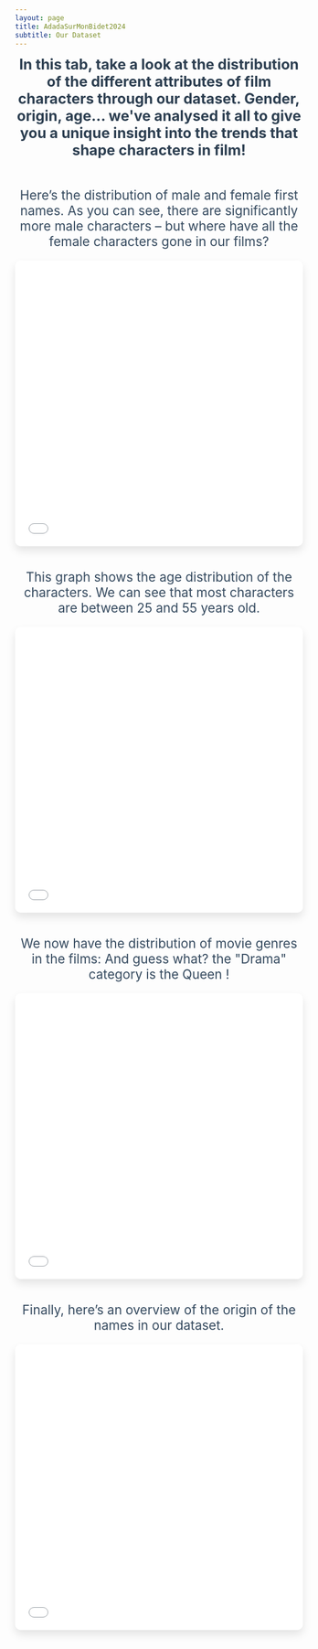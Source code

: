 ```yaml
---
layout: page
title: AdadaSurMonBidet2024
subtitle: Our Dataset
---
```


<div style="text-align:center; font-size: 1.8em; font-weight: bold; color: #2c3e50; padding-bottom: 20px;">
    In this tab, take a look at the distribution of the different attributes of film characters through our dataset. Gender, origin, age... we've analysed it all to give you a unique insight into the trends that shape characters in film!
</div>

<div style="text-align:center; font-size: 1.6em; color: #34495e; margin-top: 30px;">
    Here’s the distribution of male and female first names. As you can see, there are significantly more male characters – but where have all the female characters gone in our films?
</div>

<iframe src="{{ site.baseurl }}/assets/plots/gender_distribution.html" width="100%" height="500" frameborder="0" style="border-radius: 10px; margin-top: 20px; box-shadow: 0px 8px 15px rgba(0, 0, 0, 0.1);"></iframe>

<div style="text-align:center; font-size: 1.6em; color: #34495e; margin-top: 40px;">
    This graph shows the age distribution of the characters. We can see that most characters are between 25 and 55 years old.
</div>

<iframe src="{{ site.baseurl }}/assets/plots/age_distribution.html" width="100%" height="500" frameborder="0" style="border-radius: 10px; margin-top: 20px; box-shadow: 0px 8px 15px rgba(0, 0, 0, 0.1);"></iframe>

<div style="text-align:center; font-size: 1.6em; color: #34495e; margin-top: 40px;">
    We now have the distribution of movie genres in the films: And guess what? the "Drama" category is the Queen !
</div>

<iframe src="{{ site.baseurl }}/assets/plots/movie_genre_distribution.html" width="100%" height="500" frameborder="0" style="border-radius: 10px; margin-top: 20px; box-shadow: 0px 8px 15px rgba(0, 0, 0, 0.1);"></iframe>

<div style="text-align:center; font-size: 1.6em; color: #34495e; margin-top: 40px;">
    Finally, here’s an overview of the origin of the names in our dataset.
</div>

<iframe src="{{ site.baseurl }}/assets/plots/origin_distribution.html" width="100%" height="500" frameborder="0" style="border-radius: 10px; margin-top: 20px; box-shadow: 0px 8px 15px rgba(0, 0, 0, 0.1);"></iframe>
